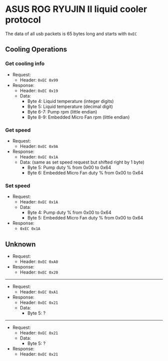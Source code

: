 # ASUS ROG RYUJIN II liquid cooler protocol

The data of all usb packets is 65 bytes long and starts with `0xEC`


## Cooling Operations

### Get cooling info

- Request:
    - Header: `0xEC 0x99`
- Response:
    - Header: `0xEC 0x19`
    - Data:
        - Byte 4: Liquid temperature (integer digits)
        - Byte 5: Liquid temperature (decimal digit)
        - Byte 6-7: Pump rpm (little endian)
        - Byte 8-9: Embedded Micro Fan rpm (little endian)

### Get speed

- Request:
    - Header: `0xEC 0x9A`
- Response:
    - Header: `0xEC 0x1A`
    - Data: (same as set speed request but shifted right by 1 byte)
        - Byte 5: Pump duty % from 0x00 to 0x64
        - Byte 6: Embedded Micro Fan duty % from 0x00 to 0x64

### Set speed

- Request:
    - Header: `0xEC 0x1A`
    - Data:
        - Byte 4: Pump duty % from 0x00 to 0x64
        - Byte 5: Embedded Micro Fan duty % from 0x00 to 0x64
- Response:
    - `0xEC 0x1A`

## Unknown

- Request:
    - Header: `0xEC 0xA0`
- Response:
    - Header: `0xEC 0x20`

---
- Request:
    - Header: `0xEC 0xA1`
- Response:
    - Header: `0xEC 0x21`
    - Data:
        - Byte 5: ?

---
- Request:
    - Header: `0xEC 0x21`
    - Data:
        - Byte 5: ?
- Response:
    - Header: `0xEC 0x21`
